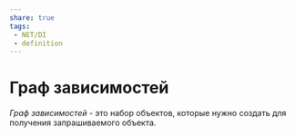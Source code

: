 ```yaml
---
share: true
tags:
 - NET/DI
 - definition
---
```

# Граф зависимостей
*Граф зависимостей* - это набор объектов, которые нужно создать для получения запрашиваемого объекта.
